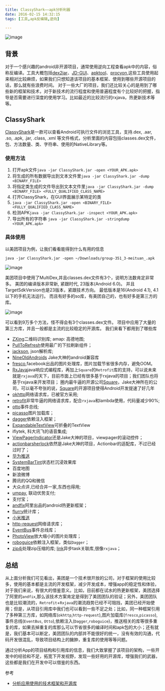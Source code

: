 ```yaml
---
title: ClassyShark——apk分析利器
date: 2016-02-15 14:32:15
tags: [工具,apk反编辑,逆向]

---
```


![image](https://raw.githubusercontent.com/w4lle/w4lle.github.io/post/source/uploads/ClassyShark.png)

## 背景
对于一个感兴趣的android非开源项目，通常使用逆向工程查看apk中的内容，俗称反编译。工具大概包括[dex2jar](https://github.com/pxb1988/dex2jar)、[JD-GUI](http://jd.benow.ca/)、[apktool](http://ibotpeaches.github.io/Apktool/install/)、[procyon](https://bitbucket.org/mstrobel/procyon),这些工具使用起来相对比较麻烦，如果我们只想知道该项目的基本框架、使用到哪些开源项目的话，那么就有些浪费时间。
对于一些大厂的项目，我们还比较关心的是用到了哪些新的框架和技术，对于新技术的流行程度和使用普遍程度有个比较好的把握，指导是否需要进行深度的使用学习。比如最近的比较流行的rxjava，热更新技术等等。

## ClassyShark


[ClassyShark](https://github.com/google/android-classyshark)是一款可以查看Android可执行文件的浏览工具，支持.dex, .aar, .so, .apk, .jar, .class, .xml 等文件格式，分析里面的内容包括classes.dex文件，包、方法数量、类、字符串、使用的NativeLibrary等。

### 使用方法

1. 打开apk文件``java -jar ClassyShark.jar -open <YOUR_APK.apk>`` 
2. 将生成的所有数据导出到文本文件里``java -jar ClassyShark.jar -dump <BINARY_FILE>``
3. 将指定类生成的文件导出到文本文件里``java -jar ClassyShark.jar -dump <BINARY_FILE> <FULLY_QUALIFIED_CLASS_NAME>``
4. 打开ClassyShark，在GUI界面展示某特定的类
5. ``java -jar ClassyShark.jar -open <BINARY_FILE> <FULLY_QUALIFIED_CLASS_NAME>``
5. 检测APK``java -jar ClassyShark.jar -inspect <YOUR_APK.apk>
``
6. 导出所有的字符串 ``java -jar ClassyShark.jar -stringdump <YOUR_APK.apk>``

### 具体使用
以美团项目为例，让我们看看能得到什么有用的信息


``java -jar ClassyShark.jar -open ~/Downloads/group-351_3-meituan_.apk``

![image](https://raw.githubusercontent.com/w4lle/w4lle.github.io/post/source/uploads/Classy_group.png)

美团项目中使用了MultiDex,并且classes.dex文件有3个，说明方法数肯定非常多。
美团的编译版本非常新, 紧跟时代, 23版本(Android 6.0)。
并且TargetSdkVersion也是23版本，紧跟技术方向。
最低版本是16(Android 4.1), 4.1以下的手机无法运行。
而且有好多的so库，有美团自己的，也有好多是第三方的库。

![image](https://raw.githubusercontent.com/w4lle/w4lle.github.io/post/source/uploads/Classy_group_2.png)

可以看到9万多个方法，怪不得会有3个classes.dex文件。
项目中应用了大量的第三方库，并且一般都是主流的比较稳定的开源库。
我们来看下都用到了哪些库

* [ZXing](https://github.com/zxing/zxing)二维码识别库;
amap: 高德地图;
* [PullToRefresh](https://github.com/chrisbanes/Android-PullToRefresh)使用最广的下拉刷新组件；
* [jackson](https://github.com/FasterXML/jackson-dataformat-smile), json解析库;
* [NineOldAndroids](https://github.com/JakeWharton/NineOldAndroids) Jake大神的android兼容库
* [fresco](https://github.com/facebook/fresco),facebook出品的图片处理库，图片加载节省很多内存，避免OOM。
* [RxJava](https://github.com/ReactiveX/RxJava)java响应式编程库，再加上``Square``的``Retrofit``库的支持，可以说未来就是``rxjava``的天下，目前市面上已经有很多基于rxjava的项目；我们团队也将基于rxjava来开发项目；
圈内最牛逼的开源公司[Square](https://github.com/square)，Jake大神所在的公司，可以毫不夸张的说，[Square](https://github.com/square)的开源项目使得Android开发提速了好几年
* [okhttp](https://github.com/square/okhttp)网络请求库，已被官方采用;
* [retrofit](https://github.com/square/retrofit)非常牛逼的网络请求库，配合``rxjava``和lambda使用，代码量减少90%;
* [otto](https://github.com/square/otto)事件总线;
* [picasso](https://github.com/square/picasso)图片加载库；
* [dagger](https://github.com/square/dagger)依赖注入框架；
* [ExpandableTextView](https://github.com/Manabu-GT/ExpandableTextView)可折叠的TextView
* iflytek, 科大讯飞的语音集成;
* [ViewPagerIndicator](https://github.com/JakeWharton/ViewPagerIndicator)还是Jake大神的项目，viewpager的滚动控件；
* [actionbarsherlock](http://actionbarsherlock.com/)依然是Jake大神的项目，Actionbar的适配库，不过已经过时了；
* [华为推送](http://developer.huawei.com/push)
* [SystemBarTint](https://github.com/jgilfelt/SystemBarTint)状态栏沉浸效果库
* 百度地图
* 新浪微博
* 腾讯的QQ和微信
* 大众点评,已经合并一家,东西也得用;
* [umpay](http://www.umpay.com/umpay_cms/), 联动优势支付;
* 支付宝；
* [andfix](https://github.com/alibaba/AndFix)阿里出品的android热更新框架；
* [flurry](http://www.flurry.com/)统计库；
* [小米推送](http://dev.xiaomi.com/doc/?page_id=1670)
* [http-request](https://github.com/kevinsawicki/http-request)网络请求库；
* [EventBus](https://github.com/greenrobot/EventBus)事件总线库；
* [PhotoView](https://github.com/chrisbanes/PhotoView)放大缩小的图片处理库；
* [roboguice](https://github.com/roboguice/roboguice)依赖注入框架，类似``Dagger``；
* [zip4j](http://www.lingala.net/zip4j/)处理zip压缩的库;
[link](https://github.com/BoltsFramework/Bolts-Android)异步task关联库,很像``rxjava``；

## 总结
从上面分析我们可见看出，美团是一个技术很开放的公司，对于框架的使用比较多，使用的基本都是主流的开发框架，减少开发成本，增强app的稳定性和体验，对于我们来说，有很大的借鉴意义。比如，目前都在试水的热更新框架，美团选择了阿里的``andfix``,那么该技术方案肯定是得到了美团团队的验证；另外，美团团队也是比较潮流的，``Retrofit``+``Rxjava``的潮流趋势已经不可阻挡，美团已经开始使用；但是，从项目引用库中我们也可以看到一些不足之处；比如，同一种框架引用了多种第三方库，如网络库(``okhttp``,``http-request``),图片加载库(``fresco``,``picasso``),事件总线(``EventBus``, ``Otto``),依赖注入(``Dagger``,``roboguice``)，推送相关的库等很多重复的库，如果去掉重复的库那么可以节省很多的编译时间和apk包的大小；还有就是，我们基本可以断定，美团团队的内部并不能很好的统一，没有有效的沟通，代码开发很混乱，导致项目结构上的臃肿，重复库的使用等等问题。

通过分析App的项目结构和引用库的信息，我们大致掌握了该项目的架构，一些开发中的经验和不足，拓宽下开发视野，发现一些好用的开源库，增强我们的武器，这些都是我们在开发中可以借鉴的东西。

参考

* [分析应用使用的技术框架和开源库](http://www.jianshu.com/p/8e8b88ea2197)